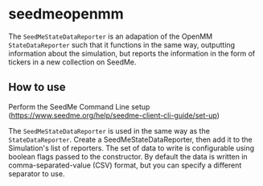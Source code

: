 # seedmeopenmm
The `SeedMeStateDataReporter` is an adapation of the OpenMM `StateDataReporter` such that it functions in the same way, outputting information about the simulation, but reports the information in the form of tickers in a new collection on SeedMe.
## How to use 
Perform the SeedMe Command Line setup (https://www.seedme.org/help/seedme-client-cli-guide/set-up)

The `SeedMeStateDataReporter` is used in the same way as the `StateDataReporter`.  Create a SeedMeStateDataReporter, then add it to the Simulation's list of reporters.  The set of data to write is configurable using boolean flags passed to the constructor.  By default the data is written in comma-separated-value (CSV) format, but you can specify a different separator to use.


